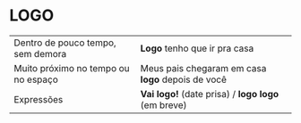 # LOGO

|                                     |                                                       |
| --                                  | --                                                    |
| Dentro de pouco tempo, sem demora   | **Logo** tenho que ir pra casa                        |
| Muito próximo no tempo ou no espaço | Meus pais chegaram em casa **logo** depois de você    |
| Expressões                          | **Vai logo!** (date prisa) / **logo logo** (em breve) |
